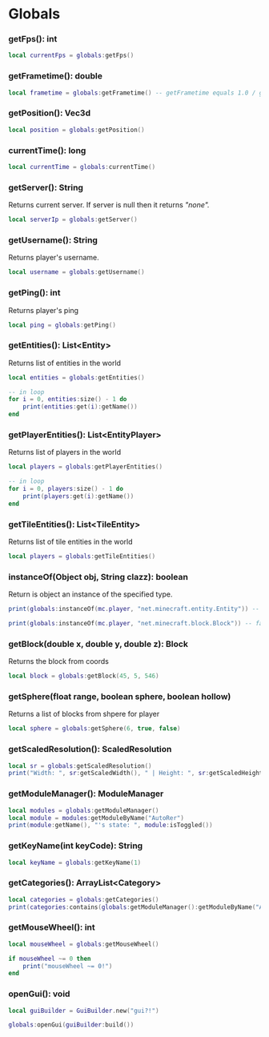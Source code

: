 # Globals

### getFps(): int

```lua
local currentFps = globals:getFps()
```

### getFrametime(): double

```lua
local frametime = globals:getFrametime() -- getFrametime equals 1.0 / getFps
```

### getPosition(): Vec3d

```lua
local position = globals:getPosition()
```

### currentTime(): long

```lua
local currentTime = globals:currentTime()
```

### getServer(): String

Returns current server. If server is null then it returns _"none"._

```lua
local serverIp = globals:getServer()
```

### getUsername(): String

Returns player's username.

```lua
local username = globals:getUsername()
```

### getPing(): int

Returns player's ping

```lua
local ping = globals:getPing()
```

### getEntities(): List\<Entity>

Returns list of entities in the world

```lua
local entities = globals:getEntities()

-- in loop
for i = 0, entities:size() - 1 do
    print(entities:get(i):getName())
end
```

### getPlayerEntities(): List\<EntityPlayer>

Returns list of players in the world

```lua
local players = globals:getPlayerEntities()

-- in loop
for i = 0, players:size() - 1 do
    print(players:get(i):getName())
end
```

### getTileEntities(): List\<TileEntity>

Returns list of tile entities in the world

```lua
local players = globals:getTileEntities()
```

### instanceOf(Object obj, String clazz): boolean

Return is object an instance of the specified type.

```lua
print(globals:instanceOf(mc.player, "net.minecraft.entity.Entity")) -- true

print(globals:instanceOf(mc.player, "net.minecraft.block.Block")) -- false
```

### getBlock(double x, double y, double z): Block

Returns the block from coords

```lua
local block = globals:getBlock(45, 5, 546)
```

### getSphere(float range, boolean sphere, boolean hollow)

Returns a list of blocks from shpere for player&#x20;

```lua
local sphere = globals:getSphere(6, true, false)
```

### getScaledResolution(): ScaledResolution

```lua
local sr = globals:getScaledResolution()
print("Width: ", sr:getScaledWidth(), " | Height: ", sr:getScaledHeight())
```

### getModuleManager(): ModuleManager

```lua
local modules = globals:getModuleManager()
local module = modules:getModuleByName("AutoRer")
print(module:getName(), "'s state: ", module:isToggled())
```

### getKeyName(int keyCode): String

```lua
local keyName = globals:getKeyName(1)
```

### getCategories(): ArrayList\<Category>

```lua
local categories = globals:getCategories()
print(categories:contains(globals:getModuleManager():getModuleByName("AutoRer"))) -- true
```

### getMouseWheel(): int

```lua
local mouseWheel = globals:getMouseWheel()

if mouseWheel ~= 0 then
    print("mouseWheel ~= 0!")
end
```

### openGui(): void

```lua
local guiBuilder = GuiBuilder.new("gui?!")

globals:openGui(guiBuilder:build())
```
